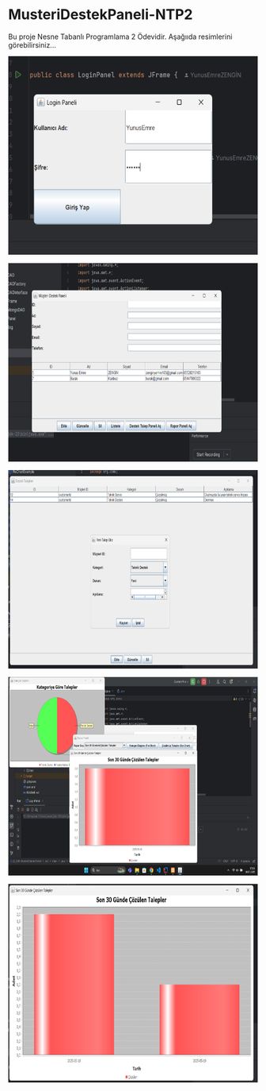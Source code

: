 # MusteriDestekPaneli-NTP2
Bu proje Nesne Tabanlı Programlama 2 Ödevidir.
Aşağııda resimlerini görebilirsiniz...
<p align="center"><a href="#" target="_blank"><img src="https://github.com/YunusEmreZENGIN/MusteriDestekPaneli-NTP2/blob/main/images/1.png" width="800" height="400" alt="Anasayfa"></a></p>
<p align="center"><a href="#" target="_blank"><img src="https://github.com/YunusEmreZENGIN/MusteriDestekPaneli-NTP2/blob/main/images/2.png" width="800" height="400" alt="Anasayfa"></a></p>
<p align="center"><a href="#" target="_blank"><img src="https://github.com/YunusEmreZENGIN/MusteriDestekPaneli-NTP2/blob/main/images/3.png" width="800" height="400" alt="Anasayfa"></a></p>
<p align="center"><a href="#" target="_blank"><img src="https://github.com/YunusEmreZENGIN/MusteriDestekPaneli-NTP2/blob/main/images/4.png" width="800" height="400" alt="Anasayfa"></a></p>
<p align="center"><a href="#" target="_blank"><img src="https://github.com/YunusEmreZENGIN/MusteriDestekPaneli-NTP2/blob/main/images/5.png" width="800" height="400" alt="Anasayfa"></a></p>
